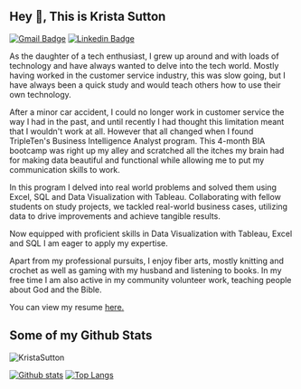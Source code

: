 ## Hey 👋, This is Krista Sutton
[![Gmail Badge](https://img.shields.io/badge/-Kristalynnsutton@gmail.com-c14438?style=flat&logo=Gmail&logoColor=white&link=mailto:Kristalynnsutton@gmail.com)](mailto:Kristalynnsutton@gmail.com) 
[![Linkedin Badge](https://img.shields.io/badge/-kristasutton-0072b1?style=flat&logo=Linkedin&logoColor=white&link=https://www.linkedin.com/in/kristasutton/)](https://www.linkedin.com/in/kristasutton/)  <p align='left'>As the daughter of a tech enthusiast, I grew up around and with loads of technology and have always wanted to delve into the tech world. Mostly having worked in the customer service industry, this was slow going, but I have always been a quick study and would teach others how to use their own technology. 

After a minor car accident, I could no longer work in customer service the way I had in the past, and until recently I had thought this limitation meant that I wouldn't work at all. However that all changed when I found TripleTen's Business Intelligence Analyst program. This 4-month BIA bootcamp was right up my alley and scratched all the itches my brain had for making data beautiful and functional while allowing me to put my communication skills to work. 

In this program I delved into real world problems and solved them using Excel, SQL  and Data Visualization with Tableau. Collaborating with fellow students on study projects, we tackled real-world business cases, utilizing data to drive improvements and achieve tangible results.

Now equipped with proficient skills in Data Visualization with Tableau, Excel and SQL I am eager to apply my expertise. 

Apart from my professional pursuits, I enjoy fiber arts, mostly knitting and crochet as well as gaming with my husband and listening to books. In my free time I am also active in my community volunteer work, teaching people about God and the Bible. </p><p align='left'> You can view my resume <a href='https://drive.google.com/file/d/1n1nP_-PxFx7r2dmM7wYgisdwgPJK-89b/view?usp=sharing ' target=_blank><u>here</u>.</a></p>
## Some of my Github Stats
<p align=left> <img src=https://komarev.com/ghpvc/?username=KristaSutton alt=KristaSutton /> </p>

[![Github stats](https://github-readme-stats.vercel.app/api?username=Krista-Sutton&show_icons=true&include_all_commits=true)](https://github.com/KristaSutton/github-readme-stats)
[![Top Langs](https://github-readme-stats.vercel.app/api/top-langs/?username=Krista-Sutton&layout=compact)](https://github.com/KristaSutton/github-readme-stats)
